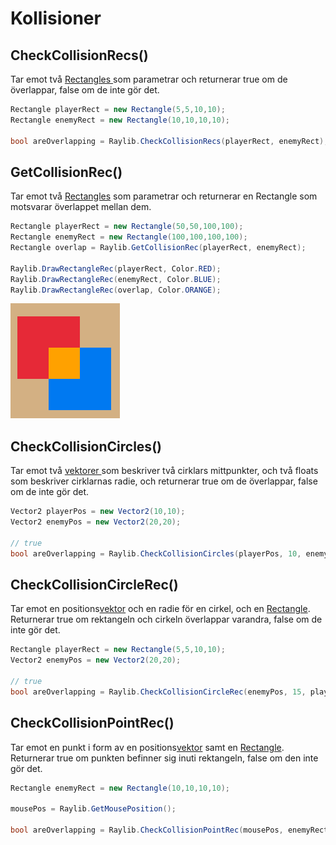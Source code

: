 # Kollisioner

## CheckCollisionRecs()

Tar emot två [Rectangles ](rectangle.md)som parametrar och returnerar true om de överlappar, false om de inte gör det.

```csharp
Rectangle playerRect = new Rectangle(5,5,10,10);
Rectangle enemyRect = new Rectangle(10,10,10,10);

bool areOverlapping = Raylib.CheckCollisionRecs(playerRect, enemyRect); // true
```

## GetCollisionRec()

Tar emot två [Rectangles](rectangle.md) som parametrar och returnerar en Rectangle som motsvarar överlappet mellan dem.

```csharp
Rectangle playerRect = new Rectangle(50,50,100,100);
Rectangle enemyRect = new Rectangle(100,100,100,100);
Rectangle overlap = Raylib.GetCollisionRec(playerRect, enemyRect);

Raylib.DrawRectangleRec(playerRect, Color.RED);
Raylib.DrawRectangleRec(enemyRect, Color.BLUE);
Raylib.DrawRectangleRec(overlap, Color.ORANGE);
```

![](<../../.gitbook/assets/image (33).png>) 

## CheckCollisionCircles()

Tar emot två [vektorer ](../../grundlaggande/vektorer-numerics.md)som beskriver två cirklars mittpunkter, och två floats som beskriver cirklarnas radie, och returnerar true om de överlappar, false om de inte gör det.

```csharp
Vector2 playerPos = new Vector2(10,10);
Vector2 enemyPos = new Vector2(20,20);

// true
bool areOverlapping = Raylib.CheckCollisionCircles(playerPos, 10, enemyPos, 15);
```

## CheckCollisionCircleRec()

Tar emot en positions[vektor](../../grundlaggande/vektorer-numerics.md) och en radie för en cirkel, och en [Rectangle](rectangle.md). Returnerar true om rektangeln och cirkeln överlappar varandra, false om de inte gör det.

```csharp
Rectangle playerRect = new Rectangle(5,5,10,10);
Vector2 enemyPos = new Vector2(20,20);

// true
bool areOverlapping = Raylib.CheckCollisionCircleRec(enemyPos, 15, playerRect);
```

## CheckCollisionPointRec()

Tar emot en punkt i form av en positions[vektor](../../grundlaggande/vektorer-numerics.md) samt en [Rectangle](rectangle.md). Returnerar true om punkten befinner sig inuti rektangeln, false om den inte gör det.

```csharp
Rectangle enemyRect = new Rectangle(10,10,10,10);

mousePos = Raylib.GetMousePosition();

bool areOverlapping = Raylib.CheckCollisionPointRec(mousePos, enemyRect))
```
